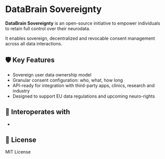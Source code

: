 # DataBrain Sovereignty

**DataBrain Sovereignty** is an open-source initiative to empower individuals to retain full control over their neurodata.

It enables sovereign, decentralized and revocable consent management across all data interactions.

## 🛡️ Key Features

- Sovereign user data ownership model
- Granular consent configuration: who, what, how long
- API-ready for integration with third-party apps, clinics, research and industry
- Designed to support EU data regulations and upcoming neuro-rights

## 🔗 Interoperates with

- 

## 📄 License

MIT License
